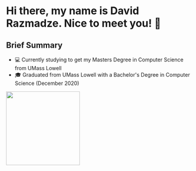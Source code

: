 # Hi there, my name is David Razmadze. Nice to meet you! 👋

## Brief Summary
- 💻 Currently studying to get my Masters Degree in Computer Science from UMass Lowell
- 🎓 Graduated from UMass Lowell with a Bachelor's Degree in Computer Science (December 2020)

<img height="200em" src="https://github-readme-stats.vercel.app/api?username=davidrazmadze&show_icons=true&hide_border=true&&count_private=true&include_all_commits=true&theme=radical" />
